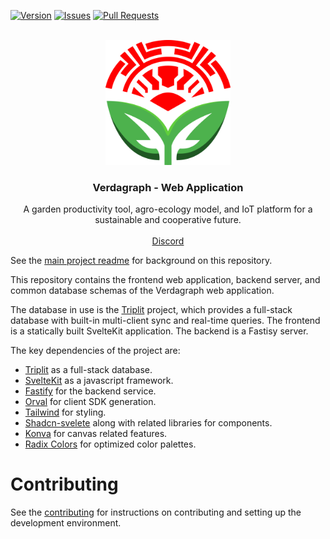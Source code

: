 <!-- PROJECT SHIELDS -->
<!--
*** I'm using markdown "reference style" links for readability.
*** Reference links are enclosed in brackets [ ] instead of parentheses ( ).
*** See the bottom of this document for the declaration of the reference variables
*** https://www.markdownguide.org/basic-syntax/#reference-style-links
-->

[![Version][version-shield]][version-url]
[![Issues][issues-shield]][issues-url]
[![Pull Requests][prs-shield]][prs-url]

<!-- PROJECT LOGO -->
<br />
<div align="center">
  <a href="https://github.com/Verdagraph">
    <img src="https://github.com/Verdagraph/.github/blob/main/profile/graphics/logo.png" alt="Logo" width="200" height="200">
  </a>

<h3 align="center">Verdagraph - Web Application</h3>

  <p align="center">
    A garden productivity tool, agro-ecology model, and IoT platform
    for a sustainable and cooperative future.
    <br />
    <!-- 
    <a href=""><strong>Try it yourself »</strong></a>
    <br />
    -->
    <br />
    <a href="https://discord.gg/U8ps6YCc">Discord</a>
    <!-- 
    ·
    <a href="https://youtu.be/jGFHhRVdxRM">YouTube</a>
    ·
    <a href="">Donate</a>
    --> 
    <br />
  </p>
</div>

See the [main project readme](https://github.com/Verdagraph) for background on this repository.

This repository contains the frontend web application, backend server, and common database schemas of the Verdagraph web application.

The database in use is the [Triplit](https://www.triplit.dev/) project, which provides a full-stack database with built-in multi-client sync and real-time queries. The frontend is a statically built SvelteKit application. The backend is a Fastisy server.

The key dependencies of the project are:

- [Triplit](https://www.triplit.dev/) as a full-stack database.
- [SvelteKit](https://kit.svelte.dev/) as a javascript framework.
- [Fastify](https://fastify.dev/) for the backend service.
- [Orval](https://orval.dev/) for client SDK generation.
- [Tailwind](https://tailwindcss.com/) for styling.
- [Shadcn-svelete](https://www.shadcn-svelte.com/) along with related libraries for components.
- [Konva](https://konvajs.org/) for canvas related features.
- [Radix Colors](https://www.radix-ui.com/colors) for optimized color palettes.

# Contributing

See the [contributing](./contributing.md) for instructions on contributing and setting up the development environment.

<!-- MARKDOWN LINKS & IMAGES -->
<!-- https://www.markdownguide.org/basic-syntax/#reference-style-links -->

<!-- IN-REPO -->

[version-shield]: https://img.shields.io/badge/version-0.0.1-blue?style=for-the-badge
[version-url]: https://github.com/nathanielarking/Autonomous-Agriculture/releases
[issues-shield]: https://img.shields.io/github/issues/nathanielarking/Verdagraph.svg?style=for-the-badge
[issues-url]: https://github.com/nathanielarking/Verdagraph/issues
[prs-shield]: https://img.shields.io/github/issues-pr/nathanielarking/Verdagraph.svg?style=for-the-badge
[prs-url]: https://github.com/nathanielarking/Verdagraph/pulls
[license-shield]: https://img.shields.io/github/license/nathanielarking/Verdagraph.svg?style=for-the-badge
[license-url]: https://github.com/nathanielarking/Verdagraph/LICENSE.txt
